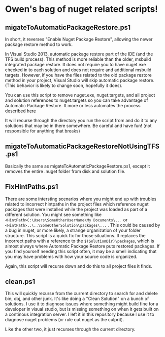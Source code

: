 # Owen's bag of nuget related scripts!

## migateToAutomaticPackageRestore.ps1

In short, it reverses "Enable Nuget Package Restore", allowing the newer package restore method to work. 

In Visual Studio 2013, automatic package restore part of the IDE (and the TFS build process). This method is more reliable than the older, msbuild integrated package restore. It does not require you to have nuget.exe checked in to each solution and does not require and additional msbuild targets. However, if you have the files related to the old package restore method in your project, Visual Studio will skip automatic package restore. (This behavior is likely to change soon, hopefully it does).

You can use this script to remove nuget.exe, nuget.targets, and all project and solution references to nuget.targets so you can take advantage of Automatic Package Restore. It more or less automates the process described [here](http://docs.nuget.org/docs/workflows/migrating-to-automatic-package-restore)

It will recurse through the directory you run the script from and do it to any solutions that may be in there somewhere. Be careful and have fun! (not responsible for anything that breaks)

## migateToAutomaticPackageRestoreNotUsingTFS.ps1

Basically the same as migateToAutomaticPackageRestore.ps1, except it removes the entire .nuget folder from disk and solution file.

## FixHintPaths.ps1

There are some intersting scenarios where you might end up with troubles related to incorrect hintpaths in the project files which reference nuget packages that were installed while the project was loaded as part of a different solution. You might see something like `<HintPath>C:\Users\SomeOtherUserName\My Documents\...` or `<HintPath>..\..\SomeOtherSolution\packages\...` . This could be caused by a bug in nuget, or more likely, a strange organization of your folder structure.  This script is a quick fix for those situations. It replaces the incorrect paths with a reference to the `$(SolutionDir)\packages`, which is almost always where Automatic Package Restore puts restored packages. If you find yourself needing this script often, it may be a smell indicating that you may have problems with how your source code is organized. 

Again, this script will recurse down and do this to all project files it finds.

## clean.ps1

This will quickly recurse from the current directory to search for and delete bin, obj, and other junk. It's like doing a "Clean Solution" on a bunch of solutions. I use it to diagnose issues where something might build fine for a developer in visual studio, but is missing something on when it gets built on a continous integration server. I left it in this repository because I use it to diagnose nuget problems (or rule out nuget as the culprit).

Like the other two, it just recurses through the current directory.
